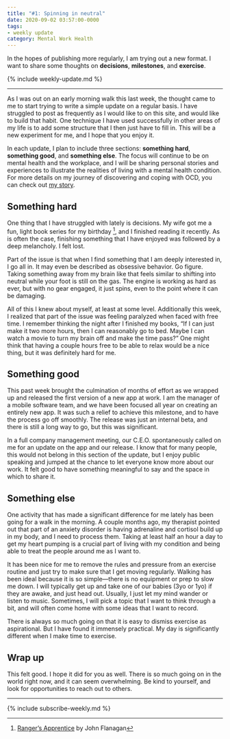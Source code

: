 ```yaml
---
title: "#1: Spinning in neutral"
date: 2020-09-02 03:57:00-0000
tags:
- weekly update
category: Mental Work Health
---
```


In the hopes of publishing more regularly, I am trying out a new format. I want to share some thoughts on **decisions**, **milestones**, and **exercise**.

{% include weekly-update.md %}

***

As I was out on an early morning walk this last week, the thought came to me to start trying to write a simple update on a regular basis. I have struggled to post as frequently as I would like to on this site, and would like to build that habit. One technique I have used successfully in other areas of my life is to add some structure that I then just have to fill in. This will be a new experiment for me, and I hope that you enjoy it.

In each update, I plan to include three sections: **something hard**, **something good**, and **something else**. The focus will continue to be on mental health and the workplace, and I will be sharing personal stories and experiences to illustrate the realities of living with a mental health condition. For more details on my journey of discovering and coping with OCD, you can check out [my story](https://bennorris.org/2019/11/10/my-story/).

## Something hard
One thing that I have struggled with lately is decisions. My wife got me a fun, light book series for my birthday [^1], and I finished reading it recently. As is often the case, finishing something that I have enjoyed was followed by a deep melancholy. I felt lost.

Part of the issue is that when I find something that I am deeply interested in, I go all in. It may even be described as obsessive behavior. Go figure. Taking something away from my brain like that feels similar to shifting into neutral while your foot is still on the gas. The engine is working as hard as ever, but with no gear engaged, it just spins, even to the point where it can be damaging.

All of this I knew about myself, at least at some level. Additionally this week, I realized that part of the issue was feeling paralyzed when faced with free time. I remember thinking the night after I finished my books, “If I can just make it two more hours, then I can reasonably go to bed. Maybe I can watch a movie to turn my brain off and make the time pass?” One might think that having a couple hours free to be able to relax would be a nice thing, but it was definitely hard for me.

## Something good
This past week brought the culmination of months of effort as we wrapped up and released the first version of a new app at work. I am the manager of a mobile software team, and we have been focused all year on creating an entirely new app. It was such a relief to achieve this milestone, and to have the process go off smoothly. The release was just an internal beta, and there is still a long way to go, but this was significant.

In a full company management meeting, our C.E.O. spontaneously called on me for an update on the app and our release. I know that for many people, this would not belong in this section of the update, but I enjoy public speaking and jumped at the chance to let everyone know more about our work. It felt good to have something meaningful to say and the space in which to share it.

## Something else
One activity that has made a significant difference for me lately has been going for a walk in the morning. A couple months ago, my therapist pointed out that part of an anxiety disorder is having adrenaline and cortisol build up in my body, and I need to process them. Taking at least half an hour a day to get my heart pumping is a crucial part of living with my condition and being able to treat the people around me as I want to.

It has been nice for me to remove the rules and pressure from an exercise routine and just try to make sure that I get moving regularly. Walking has been ideal because it is so simple—there is no equipment or prep to slow me down. I will typically get up and take one of our babies (3yo or 1yo) if they are awake, and just head out. Usually, I just let my mind wander or listen to music. Sometimes, I will pick a topic that I want to think through a bit, and will often come home with some ideas that I want to record.

There is always so much going on that it is easy to dismiss exercise as aspirational. But I have found it immensely practical. My day is significantly different when I make time to exercise.

## Wrap up
This felt good. I hope it did for you as well. There is so much going on in the world right now, and it can seem overwhelming. Be kind to yourself, and look for opportunities to reach out to others. 

***
{% include subscribe-weekly.md %}

[^1]: [Ranger’s Apprentice](https://en.wikipedia.org/wiki/Ranger%27s_Apprentice) by John Flanagan